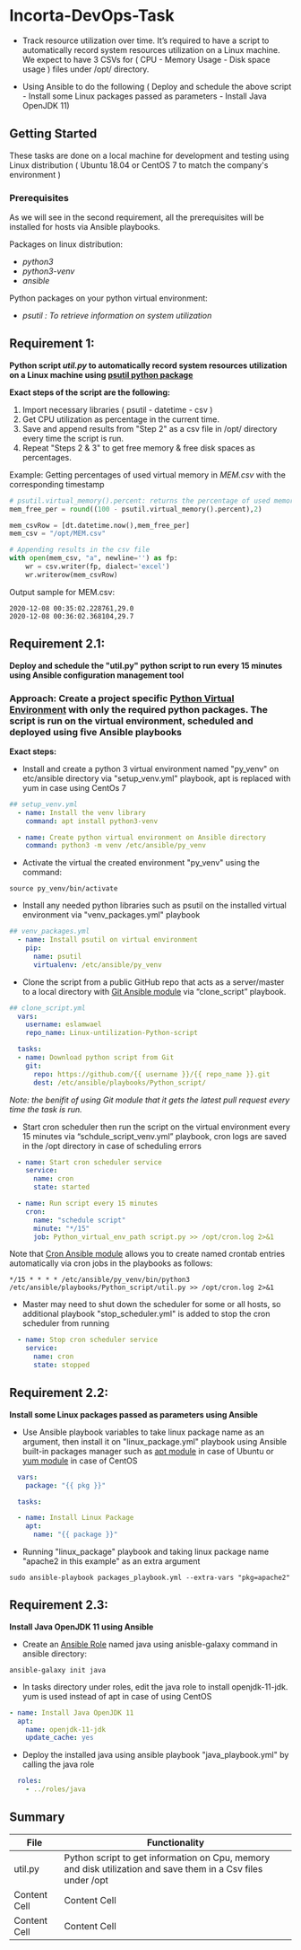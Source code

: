 # Incorta-DevOps-Task

- Track resource utilization over time. It’s required to have a script to automatically record system resources utilization on a Linux
machine. We expect to have 3 CSVs  for ( CPU - Memory Usage - Disk space usage ) files under /opt/ directory.

- Using Ansible to do the following ( Deploy and schedule the above script - Install some Linux packages passed as parameters - Install Java OpenJDK 11)

## Getting Started

These tasks are done on a local machine for development and testing using Linux distribution ( Ubuntu 18.04 or CentOS 7 to match the company's environment )

### Prerequisites
As we will see in the second requirement, all the prerequisites will be installed for hosts via Ansible playbooks.

Packages on linux distribution:

- *python3*
- *python3-venv*
- *ansible*

Python packages on your python virtual environment:
- *psutil : To retrieve information on system utilization*

## Requirement 1:
**Python script *util.py* to automatically record system resources utilization on a Linux machine using [psutil python package](https://pypi.org/project/psutil/ "psutil python package")**

**Exact steps of the script are the following:**
1. Import necessary libraries ( psutil - datetime - csv )
2. Get CPU utilization as percentage in the current time.
3. Save and append results from "Step 2" as a csv file in /opt/ directory every time the script is run.
4. Repeat "Steps 2 & 3" to get free memory & free disk spaces as percentages.

Example: Getting percentages of used virtual memory in *MEM.csv* with the corresponding timestamp
```python
# psutil.virtual_memory().percent: returns the percentage of used memory
mem_free_per = round((100 - psutil.virtual_memory().percent),2)

mem_csvRow = [dt.datetime.now(),mem_free_per]
mem_csv = "/opt/MEM.csv"

# Appending results in the csv file
with open(mem_csv, "a", newline='') as fp:
    wr = csv.writer(fp, dialect='excel')
    wr.writerow(mem_csvRow)
```
Output sample for MEM.csv:
``` 
2020-12-08 00:35:02.228761,29.0
2020-12-08 00:36:02.368104,29.7
```
## Requirement 2.1:
**Deploy and schedule the "util.py" python script to run every 15 minutes using Ansible configuration management tool**

### Approach: Create a project specific [Python Virtual Environment](https://docs.python.org/3/tutorial/venv.html "Python Virtual Environment") with only the required python packages. The script is run on the virtual environment, scheduled and deployed using five Ansible playbooks

**Exact steps:**

- Install and create a python 3 virtual environment named "py_venv" on etc/ansible directory via "setup_venv.yml" playbook, apt is replaced with yum in case using CentOs 7
```yaml
## setup_venv.yml
  - name: Install the venv library
    command: apt install python3-venv

  - name: Create python virtual environment on Ansible directory
    command: python3 -m venv /etc/ansible/py_venv
```
- Activate the virtual the created environment "py_venv" using the command:
```shell
source py_venv/bin/activate
```
- Install any needed python libraries such as psutil on the installed virtual environment via "venv_packages.yml" playbook

```yaml
## venv_packages.yml
  - name: Install psutil on virtual environment
    pip:
      name: psutil
      virtualenv: /etc/ansible/py_venv
```
- Clone the script from a public GitHub repo that acts as a server/master to a local directory with [Git Ansible module](https://docs.ansible.com/ansible/latest/collections/ansible/builtin/git_module.html "Git Ansible module")  via “clone_script” playbook. 
```yaml
## clone_script.yml
  vars:
    username: eslamwael
    repo_name: Linux-untilization-Python-script

  tasks:
  - name: Download python script from Git
    git:
      repo: https://github.com/{{ username }}/{{ repo_name }}.git
      dest: /etc/ansible/playbooks/Python_script/
```
*Note: the benifit of using Git module that it gets the latest pull request every time the task is run.*

- Start cron scheduler then run the script on the virtual environment every 15 minutes via “schdule_script_venv.yml” playbook, cron logs are saved in the /opt directory in case of scheduling errors
```yaml
  - name: Start cron scheduler service
    service:
      name: cron
      state: started

  - name: Run script every 15 minutes
    cron:
      name: "schedule script"
      minute: "*/15"
      job: Python_virtual_env_path script.py >> /opt/cron.log 2>&1
```
Note that [Cron Ansible module](https://docs.ansible.com/ansible/latest/collections/ansible/builtin/cron_module.html "Cron Ansible Module")  allows you to create named crontab entries automatically via cron jobs in the playbooks as follows:

```cron
*/15 * * * * /etc/ansible/py_venv/bin/python3 /etc/ansible/playbooks/Python_script/util.py >> /opt/cron.log 2>&1
```

- Master may need to shut down the scheduler for some or all hosts, so additional playbook "stop_scheduler.yml" is added to stop the cron scheduler from running
```yaml
  - name: Stop cron scheduler service
    service:
      name: cron
      state: stopped
```

## Requirement 2.2:
**Install some Linux packages passed as parameters using Ansible**
- Use Ansible playbook variables to take linux package name as an argument, then install it on "linux_package.yml" playbook using Ansible built-in packages manager such as [apt module](https://docs.ansible.com/ansible/latest/collections/ansible/builtin/apt_module.html "apt module") in case of Ubuntu or [yum module](https://docs.ansible.com/ansible/latest/collections/ansible/builtin/yum_module.html "yum module") in case of CentOS 

```yaml
  vars:
    package: "{{ pkg }}"

  tasks:

  - name: Install Linux Package
    apt:
      name: "{{ package }}"
```
- Running "linux_package" playbook and taking linux package name "apache2 in this example" as an extra argument
```shell
sudo ansible-playbook packages_playbook.yml --extra-vars "pkg=apache2"
```
## Requirement 2.3:
**Install Java OpenJDK 11 using Ansible**

- Create an [Ansible Role](https://docs.ansible.com/ansible/latest/user_guide/playbooks_reuse_roles.html "Ansible Role") named java using anisble-galaxy command in ansible directory:
```shell
ansible-galaxy init java
```
- In tasks directory under roles, edit the java role to install openjdk-11-jdk. yum is used instead of apt in case of using CentOS
```yaml
- name: Install Java OpenJDK 11
  apt:
    name: openjdk-11-jdk
    update_cache: yes
```
- Deploy the installed java using ansible playbook "java_playbook.yml" by calling the java role
```yaml
  roles:
    - ../roles/java
```
## Summary 

File  | Functionality
-------------    | -------------
util.py                | Python script to get information on Cpu, memory and disk utilization and save them in a Csv files under /opt 
Content Cell     | Content Cell
Content Cell     | Content Cell
